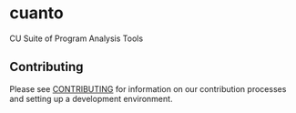 # cuanto

CU Suite of Program Analysis Tools

## Contributing

Please see [CONTRIBUTING](CONTRIBUTING.md) for information on our contribution processes and setting up a development environment.
